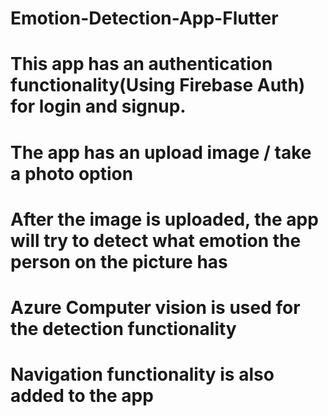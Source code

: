 # Emotion-Detection-App-Flutter
# This app has an authentication functionality(Using Firebase Auth) for login and signup.
# The app has an upload image / take a photo option
# After the image is uploaded, the app will try to detect what emotion the person on the picture has
# Azure Computer vision is used for the detection functionality
# Navigation functionality is also added to the app
